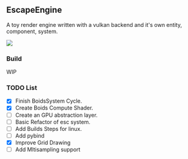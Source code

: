 ## EscapeEngine

A toy render engine written with a vulkan backend and it's own entity, component, system.


![](assets/demo.gif)

### Build

WIP

### TODO List

- [X] Finish BoidsSystem Cycle.
- [X] Create Boids Compute Shader.
- [ ] Create an GPU abstraction layer.
- [ ] Basic Refactor of esc system.
- [ ] Add Builds Steps for linux.
- [ ] Add pybind
- [X] Improve Grid Drawing
- [ ] Add Mltisampling support
